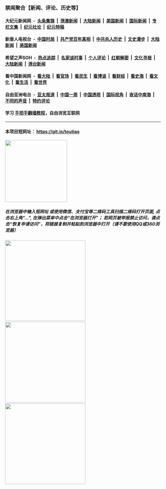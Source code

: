 ### 禁闻聚合【新闻、评论、历史等】

#### 大纪元新闻网 &nbsp;-&nbsp; [头条集锦](indexes/E头条集锦.md?t=03180302) &nbsp;|&nbsp; [港澳新闻](indexes/E港澳新闻.md?t=03180302)  &nbsp;|&nbsp; [大陆新闻](indexes/E大陆新闻.md?t=03180302) &nbsp;|&nbsp; [美国新闻](indexes/E美国新闻.md?t=03180302) &nbsp;|&nbsp; [国际新闻](indexes/E国际新闻.md?t=03180302) &nbsp;|&nbsp; [专栏文集](indexes/E专栏文集.md?t=03180302) &nbsp;|&nbsp; [纪元社论](indexes/E纪元社论.md?t=03180302) &nbsp;|&nbsp; [纪元特稿](indexes/E纪元特稿.md?t=03180302) 

#### 新唐人电视台 &nbsp;-&nbsp; [中国时局](indexes/N中国时局.md?t=03180302) &nbsp;|&nbsp; [共产党百年真相](indexes/N共产党百年真相.md?t=03180302) &nbsp;|&nbsp; [中共杀人历史](indexes/N中共杀人历史.md?t=03180302) &nbsp;|&nbsp; [文史漫步](indexes/N文史漫步.md?t=03180302) &nbsp;|&nbsp; [大陆新闻](indexes/N大陆新闻.md?t=03180302) &nbsp;|&nbsp; [美国新闻](indexes/N美国新闻.md?t=03180302)

#### 希望之声SOH &nbsp;-&nbsp; [热点追踪](indexes/H热点追踪.md?t=03180302) &nbsp;|&nbsp; [名家谈时事](indexes/H名家谈时事.md?t=03180302) &nbsp;|&nbsp; [个人评论](indexes/H个人评论.md?t=03180302)  &nbsp;|&nbsp; [红朝解密](indexes/H红朝解密.md?t=03180302) &nbsp;|&nbsp; [文化寻根](indexes/H文化寻根.md?t=03180302) &nbsp;|&nbsp; [大陆新闻](indexes/H大陆新闻.md?t=03180302) &nbsp;|&nbsp; [港台新闻](indexes/H港台新闻.md?t=03180302)

#### 看中国新闻网 &nbsp;-&nbsp; [看大陆](indexes/S看大陆.md?t=03180302) &nbsp;|&nbsp; [看官场](indexes/S看官场.md?t=03180302) &nbsp;|&nbsp; [看民生](indexes/S看民生.md?t=03180302)  &nbsp;|&nbsp; [看博谈](indexes/S看博谈.md?t=03180302) &nbsp;|&nbsp; [看财经](indexes/S看财经.md?t=03180302) &nbsp;|&nbsp; [看史海](indexes/S看史海.md?t=03180302) &nbsp;|&nbsp; [看文化](indexes/S看文化.md?t=03180302) &nbsp;|&nbsp; [看生活](indexes/S看生活.md?t=03180302) &nbsp;|&nbsp; [看世界](indexes/S看世界.md?t=03180302)

#### 自由亚洲电台 &nbsp;-&nbsp; [亚太报道](indexes/R亚太报道.md?t=03180302) &nbsp;|&nbsp; [中国一周](indexes/R中国一周.md?t=03180302) &nbsp;|&nbsp; [中国透视](indexes/R中国透视.md?t=03180302)  &nbsp;|&nbsp; [国际视角](indexes/R国际视角.md?t=03180302) &nbsp;|&nbsp; [夜话中南海](indexes/R夜话中南海.md?t=03180302) &nbsp;|&nbsp; [不同的声音](indexes/R不同的声音.md?t=03180302) &nbsp;|&nbsp; [特约评论](indexes/R特约评论.md?t=03180302)

#### 学习 [手把手翻墙教程](https://github.com/gfw-breaker/guides/wiki)，自由浏览互联网

----

#### 本项目短网址： https://git.io/toutiao
<img src="https://raw.githubusercontent.com/gfw-breaker/banned-news/master/scripts/img/qr.png" width="200px"/>  

##### 在浏览器中输入短网址 或使用微信、支付宝等二维码工具扫描二维码打开页面, 点击右上角"...", 在弹出菜单中点击“在浏览器打开”； 若网页被举报禁止访问，请点击“恢复申请访问”，将链接复制并粘贴到浏览器中打开（请不要使用QQ或360浏览器）

<img src="https://raw.githubusercontent.com/gfw-breaker/banned-news/master/scripts/img/1.png" width="260px"/> &nbsp; <img src="https://raw.githubusercontent.com/gfw-breaker/banned-news/master/scripts/img/2.png" width="260px"/> &nbsp; <img src="https://raw.githubusercontent.com/gfw-breaker/banned-news/master/scripts/img/3.png" width="260px"/>
